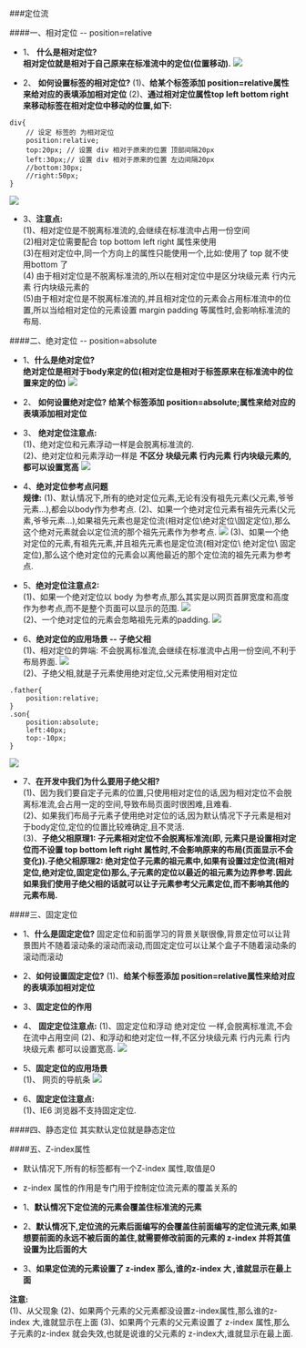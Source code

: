 ###定位流


####一、相对定位 -- position=relative

- 1、 **什么是相对定位?** <br>**相对定位就是相对于自己原来在标准流中的定位(位置移动).**
![](/assets/Snip20180716_17.png)

- 2、 **如何设置标签的相对定位?**
(1)、**给某个标签添加 position=relative属性来给对应的表填添加相对定位**
(2)、**通过相对定位属性top left bottom right 来移动标签在相对定位中移动的位置,如下:**
```
div{
    // 设定 标签的 为相对定位
    position:relative;
    top:20px; // 设置 div 相对于原来的位置 顶部间隔20px
    left:30px;// 设置 div 相对于原来的位置 左边间隔20px
    //bottom:30px;
    //right:50px;
}
```
![](/assets/Snip20180716_3.png)<br>
- 3、**注意点:**<br>
(1)、相对定位是不脱离标准流的,会继续在标准流中占用一份空间<br>
(2)相对定位需要配合 top bottom left right 属性来使用 <br>
(3)在相对定位中,同一个方向上的属性只能使用一个,比如:使用了 top 就不使用bottom 了<br>
(4) 由于相对定位是不脱离标准流的,所以在相对定位中是区分块级元素 行内元素  行内块级元素的<br>
(5)由于相对定位是不脱离标准流的,并且相对定位的元素会占用标准流中的位置,所以当给相对定位的元素设置 margin padding  等属性时,会影响标准流的布局.


####二、绝对定位 -- position=absolute

- 1、**什么是绝对定位?**<br> **绝对定位是相对于body来定的位(相对定位是相对于标签原来在标准流中的位置来定的位)**
![](/assets/Snip20180716_16.png)

- 2、 **如何设置绝对定位?**
**给某个标签添加 position=absolute;属性来给对应的表填添加相对定位**


- 3、 **绝对定位注意点:**<br>
(1)、绝对定位和元素浮动一样是会脱离标准流的.<br>
(2)、绝对定位和元素浮动一样是 **不区分 块级元素 行内元素 行内块级元素的,都可以设置宽高**
![](/assets/Snip20180716_12.png)

- 4、**绝对定位参考点问题**<br>
**规律:**
(1)、默认情况下,所有的绝对定位元素,无论有没有祖先元素(父元素,爷爷元素...),都会以body作为参考点.
(2)、如果一个绝对定位元素有祖先元素(父元素,爷爷元素...),如果祖先元素也是定位流(相对定位\绝对定位\固定定位),那么这个绝对元素就会以定位流的那个祖先元素作为参考点.
![](/assets/Snip20180716_23.png)
(3)、如果一个绝对定位的元素,有祖先元素,并且祖先元素也是定位流(相对定位\ 绝对定位\ 固定定位),那么这个绝对定位的元素会以离他最近的那个定位流的祖先元素为参考点.


- 5、**绝对定位注意点2:**<br>
(1)、如果一个绝对定位以 body 为参考点,那么其实是以网页首屏宽度和高度作为参考点,而不是整个页面可以显示的范围.
![](/assets/Snip20180716_24.png)<br>
(2)、一个绝对定位的元素会忽略祖先元素的padding.
![](/assets/Snip20180716_28.png)


- 6、**绝对定位的应用场景 -- 子绝父相**<br>
(1)、相对定位的弊端: 不会脱离标准流,会继续在标准流中占用一份空间,不利于布局界面.
![](/assets/Snip20180716_30.png)<br>
(2)、子绝父相,就是子元素使用绝对定位,父元素使用相对定位
```
.father{
    position:relative;
}
.son{
    position:absolute;
    left:40px;
    top:-10px;
}
```
![](/assets/Snip20180716_31.png)<br>
- 7、**在开发中我们为什么要用子绝父相?**<br>
(1)、因为我们要自定子元素的位置,只使用相对定位的话,因为相对定位不会脱离标准流,会占用一定的空间,导致布局页面时很困难,且难看.<br>
(2)、如果我们布局子元素子使用绝对定位的话,因为默认情况下子元素是相对于body定位,定位的位置比较难确定,且不灵活.<br>
(3)、**子绝父相原理1: 子元素相对定位不会脱离标准流(即, 元素只是设置相对定位而不设置 top bottom left right 属性时,不会影响原来的布局(页面显示不会变化)).子绝父相原理2: 绝对定位子元素的祖元素中,如果有设置过定位流(相对定位,绝对定位,固定定位)那么,子元素的定位以最近的祖元素为边界参考.因此如果我们使用子绝父相的话就可以让子元素参考父元素定位,而不影响其他的元素布局.**

####三、固定定位

- 1、**什么是固定定位?**
固定定位和前面学习的背景关联很像,背景定位可以让背景图片不随着滚动条的滚动而滚动,而固定定位可以让某个盒子不随着滚动条的滚动而滚动

- 2、**如何设置固定定位?**
(1)、**给某个标签添加 position=relative属性来给对应的表填添加相对定位**


- 3、**固定定位的作用**

- 4、 **固定定位注意点:**
(1)、固定定位和浮动 绝对定位 一样,会脱离标准流,不会在流中占用空间
(2)、和浮动和绝对定位一样,不区分块级元素 行内元素 行内块级元素 都可以设置宽高.
![](/assets/Snip20180717_15.png)

- 5、**固定定位的应用场景**<br>
(1)、 网页的导航条
![](/assets/Snip20180717_17.png)

- 6、**固定定位注意点:**<br>
(1)、IE6 浏览器不支持固定定位.


####四、静态定位
其实默认定位就是静态定位


####五、Z-index属性

- 默认情况下,所有的标签都有一个Z-index 属性,取值是0
- z-index 属性的作用是专门用于控制定位流元素的覆盖关系的

- 1、**默认情况下定位流的元素会覆盖住标准流的元素**
- 2、**默认情况下,定位流的元素后面编写的会覆盖住前面编写的定位流元素,如果想要前面的永远不被后面的盖住,就需要修改前面的元素的 z-index 并将其值设置为比后面的大**
- 3、**如果定位流的元素设置了 z-index 那么,谁的z-index 大 ,谁就显示在最上面**

**注意:**<br>
(1)、从父现象
(2)、如果两个元素的父元素都没设置z-index属性,那么谁的z-index 大,谁就显示在上面
(3)、如果两个元素的父元素设置了 z-index 属性,那么子元素的z-index 就会失效,也就是说谁的父元素的 z-index大,谁就显示在最上面.





